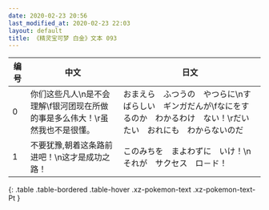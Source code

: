 ```yaml
---
date: 2020-02-23 20:56
last_modified_at: 2020-02-23 22:03
layout: default
title: 《精灵宝可梦 白金》文本 093
---
```

| 编号 | 中文 | 日文 |
| ---- | ---- | ---- |
| 0 | 你们这些凡人\n是不会理解\f银河团现在所做的事是多么伟大！\r虽然我也不是很懂。 | おまえら　ふつうの　やつらに\nすばらしい　ギンガだんが\fなにをするのか　わかるわけ　ない！\rだいたい　おれにも　わからないのだ |
| 1 | 不要犹豫,朝着这条路前进吧！\n这才是成功之路！ | このみちを　まよわずに　いけ！\nそれが　サクセス　ロ－ド！ |
{: .table .table-bordered .table-hover .xz-pokemon-text .xz-pokemon-text-Pt }